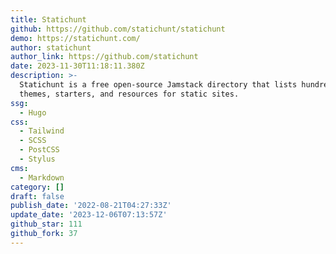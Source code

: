 ```yaml
---
title: Statichunt
github: https://github.com/statichunt/statichunt
demo: https://statichunt.com/
author: statichunt
author_link: https://github.com/statichunt
date: 2023-11-30T11:18:11.380Z
description: >-
  Statichunt is a free open-source Jamstack directory that lists hundreds of
  themes, starters, and resources for static sites.
ssg:
  - Hugo
css:
  - Tailwind
  - SCSS
  - PostCSS
  - Stylus
cms:
  - Markdown
category: []
draft: false
publish_date: '2022-08-21T04:27:33Z'
update_date: '2023-12-06T07:13:57Z'
github_star: 111
github_fork: 37
---
```

